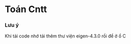 <h1>Toán Cntt</h1>
<h3>Lưu ý</h3>
<span>Khi tải code nhớ tải thêm thư viện eigen-4.3.0 rồi để ở ổ C</span>
